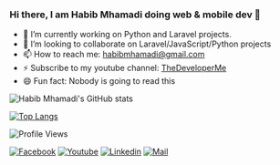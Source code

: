 ### Hi there, I am Habib Mhamadi doing web & mobile dev 👋


- 🔭 I’m currently working on Python and Laravel projects.
- 👯 I’m looking to collaborate on Laravel/JavaScript/Python projects
- 📫 How to reach me: habibmhamadi@gmail.com
- ⚡ Subscribe to my youtube channel: [TheDeveloperMe](https://www.youtube.com/c/TheDeveloperMe)
- 😄 Fun fact: Nobody is going to read this

![Habib Mhamadi's GitHub stats](https://github-readme-stats.vercel.app/api?username=habibmhamadi&theme=dracula&include_all_commits=true&count_private=true&hide_border=true&show_icons=true)

[![Top Langs](https://github-readme-stats.vercel.app/api/top-langs/?username=habibmhamadi&layout=compact&theme=dracula&count_private=true&hide_border=true&langs_count=6&include_all_commits=true&hide=blade)](https://github.com/anuraghazra/github-readme-stats)

![Profile Views](https://komarev.com/ghpvc/?username=habibmhamadi&label=Profile%20views&color=0e75b6&style=flat)

[![Facebook](https://img.shields.io/badge/Facebook-1877F2?style=for-the-badge&logo=facebook&logoColor=white)](https://www.facebook.com/habibmhamadi08)
[![Youtube](https://img.shields.io/badge/Youtube-D14836?style=for-the-badge&logo=youtube&logoColor=white)](https://www.youtube.com/c/TheDeveloperMe)
[![Linkedin](https://img.shields.io/badge/LinkedIn-0077B5?style=for-the-badge&logo=linkedin&logoColor=white)](https://www.linkedin.com/in/habibullah-mohammadi)
[![Mail](https://img.shields.io/badge/Gmail-D14836?style=for-the-badge&logo=gmail&logoColor=white)](mailto:habibmhamadi@gmail.com)
